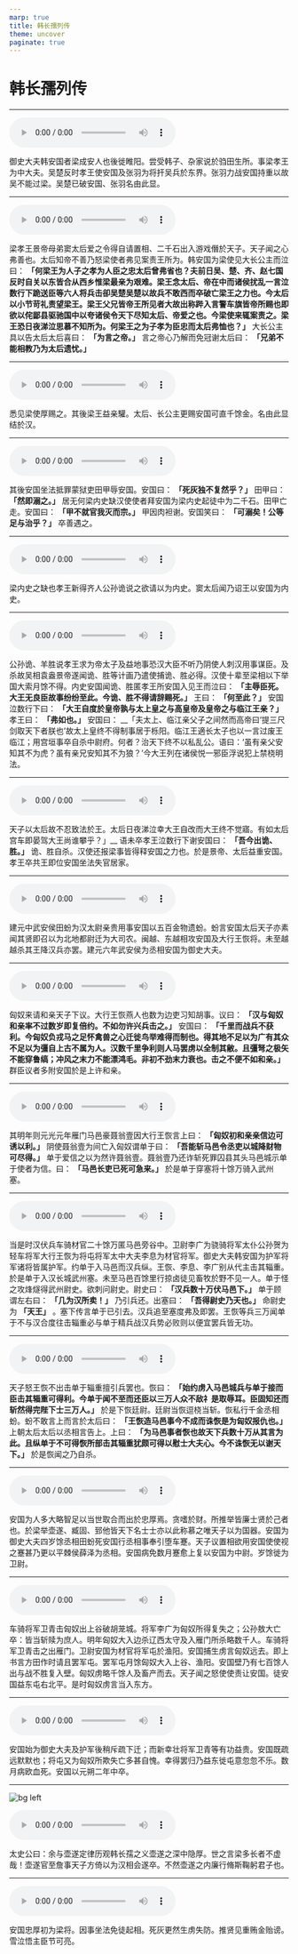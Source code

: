 ```yaml
---
marp: true
title: 韩长孺列传
theme: uncover
paginate: true
---
```


# 韩长孺列传

---

![](assets/audios/108/1.mp3)

御史大夫韩安国者梁成安人也後徙睢阳。尝受韩子、杂家说於驺田生所。事梁孝王为中大夫。吴楚反时孝王使安国及张羽为将扞吴兵於东界。张羽力战安国持重以故吴不能过梁。吴楚已破安国、张羽名由此显。

---

![](assets/audios/108/2.mp3)

梁孝王景帝母弟窦太后爱之令得自请置相、二千石出入游戏僭於天子。天子闻之心弗善也。太后知帝不善乃怒梁使者弗见案责王所为。韩安国为梁使见大长公主而泣曰： __「何梁王为人子之孝为人臣之忠太后曾弗省也？夫前日吴、楚、齐、赵七国反时自关以东皆合从西乡惟梁最亲为艰难。梁王念太后、帝在中而诸侯扰乱一言泣数行下跪送臣等六人将兵击卻吴楚吴楚以故兵不敢西而卒破亡梁王之力也。今太后以小节苛礼责望梁王。梁王父兄皆帝王所见者大故出称跸入言警车旗皆帝所赐也即欲以侘鄙县驱驰国中以夸诸侯令天下尽知太后、帝爱之也。今梁使来辄案责之。梁王恐日夜涕泣思慕不知所为。何梁王之为子孝为臣忠而太后弗恤也？」__ 大长公主具以告太后太后喜曰： __「为言之帝。」__ 言之帝心乃解而免冠谢太后曰： __「兄弟不能相教乃为太后遗忧。」__ 

---

![](assets/audios/108/3.mp3)

悉见梁使厚赐之。其後梁王益亲驩。太后、长公主更赐安国可直千馀金。名由此显结於汉。

---

![](assets/audios/108/4.mp3)

其後安国坐法抵罪蒙狱吏田甲辱安国。安国曰： __「死灰独不复然乎？」__ 田甲曰： __「然即溺之。」__ 居无何梁内史缺汉使使者拜安国为梁内史起徒中为二千石。田甲亡走。安国曰： __「甲不就官我灭而宗。」__ 甲因肉袒谢。安国笑曰： __「可溺矣！公等足与治乎？」__ 卒善遇之。

---

![](assets/audios/108/5.mp3)

梁内史之缺也孝王新得齐人公孙诡说之欲请以为内史。窦太后闻乃诏王以安国为内史。

---

![](assets/audios/108/6.mp3)

公孙诡、羊胜说孝王求为帝太子及益地事恐汉大臣不听乃阴使人刺汉用事谋臣。及杀故吴相袁盎景帝遂闻诡、胜等计画乃遣使捕诡、胜必得。汉使十辈至梁相以下举国大索月馀不得。内史安国闻诡、胜匿孝王所安国入见王而泣曰： __「主辱臣死。大王无良臣故事纷纷至此。今诡、胜不得请辞赐死。」__ 王曰： __「何至此？」__ 安国泣数行下曰： __「大王自度於皇帝孰与太上皇之与高皇帝及皇帝之与临江王亲？」__ 孝王曰： __「弗如也。」__ 安国曰： __「夫太上、临江亲父子之间然而高帝曰‘提三尺剑取天下者朕也’故太上皇终不得制事居于栎阳。临江王適长太子也以一言过废王临江；用宫垣事卒自杀中尉府。何者？治天下终不以私乱公。语曰：‘虽有亲父安知其不为虎？虽有亲兄安知其不为狼？’今大王列在诸侯悦一邪臣浮说犯上禁桡明法。

---

![](assets/audios/108/7.mp3)

天子以太后故不忍致法於王。太后日夜涕泣幸大王自改而大王终不觉寤。有如太后宫车即晏驾大王尚谁攀乎？」__ 语未卒孝王泣数行下谢安国曰： __「吾今出诡、胜。」__ 诡、胜自杀。汉使还报梁事皆得释安国之力也。於是景帝、太后益重安国。孝王卒共王即位安国坐法失官居家。

---

![](assets/audios/108/8.mp3)

建元中武安侯田蚡为汉太尉亲贵用事安国以五百金物遗蚡。蚡言安国太后天子亦素闻其贤即召以为北地都尉迁为大司农。闽越、东越相攻安国及大行王恢将。未至越越杀其王降汉兵亦罢。建元六年武安侯为丞相安国为御史大夫。

---

![](assets/audios/108/9.mp3)

匈奴来请和亲天子下议。大行王恢燕人也数为边吏习知胡事。议曰： __「汉与匈奴和亲率不过数岁即复倍约。不如勿许兴兵击之。」__ 安国曰： __「千里而战兵不获利。今匈奴负戎马之足怀禽兽之心迁徙鸟举难得而制也。得其地不足以为广有其众不足以为彊自上古不属为人。汉数千里争利则人马罢虏以全制其敝。且彊弩之极矢不能穿鲁缟；冲风之末力不能漂鸿毛。非初不劲末力衰也。击之不便不如和亲。」__ 群臣议者多附安国於是上许和亲。

---

![](assets/audios/108/10.mp3)

其明年则元光元年雁门马邑豪聂翁壹因大行王恢言上曰： __「匈奴初和亲亲信边可诱以利。」__ 阴使聂翁壹为间亡入匈奴谓单于曰： __「吾能斩马邑令丞吏以城降财物可尽得。」__ 单于爱信之以为然许聂翁壹。聂翁壹乃还诈斩死罪囚县其头马邑城示单于使者为信。曰： __「马邑长吏已死可急来。」__ 於是单于穿塞将十馀万骑入武州塞。

---

![](assets/audios/108/11.mp3)

当是时汉伏兵车骑材官二十馀万匿马邑旁谷中。卫尉李广为骁骑将军太仆公孙贺为轻车将军大行王恢为将屯将军太中大夫李息为材官将军。御史大夫韩安国为护军将军诸将皆属护军。约单于入马邑而汉兵纵。王恢、李息、李广别从代主击其辎重。於是单于入汉长城武州塞。未至马邑百馀里行掠卤徒见畜牧於野不见一人。单于怪之攻烽燧得武州尉史。欲刺问尉史。尉史曰： __「汉兵数十万伏马邑下。」__ 单于顾谓左右曰： __「几为汉所卖！」__ 乃引兵还。出塞曰： __「吾得尉史乃天也。」__ 命尉史为 __「天王」__ 。塞下传言单于已引去。汉兵追至塞度弗及即罢。王恢等兵三万闻单于不与汉合度往击辎重必与单于精兵战汉兵势必败则以便宜罢兵皆无功。

---

![](assets/audios/108/12.mp3)

天子怒王恢不出击单于辎重擅引兵罢也。恢曰： __「始约虏入马邑城兵与单于接而臣击其辎重可得利。今单于闻不至而还臣以三万人众不敌礻是取辱耳。臣固知还而斩然得完陛下士三万人。」__ 於是下恢廷尉。廷尉当恢逗桡当斩。恢私行千金丞相蚡。蚡不敢言上而言於太后曰： __「王恢造马邑事今不成而诛恢是为匈奴报仇也。」__ 上朝太后太后以丞相言告上。上曰： __「为马邑事者恢也故天下兵数十万从其言为此。且纵单于不可得恢所部击其辎重犹颇可得以慰士大夫心。今不诛恢无以谢天下。」__ 於是恢闻之乃自杀。

---

![](assets/audios/108/13.mp3)

安国为人多大略智足以当世取合而出於忠厚焉。贪嗜於财。所推举皆廉士贤於己者也。於梁举壶遂、臧固、郅他皆天下名士士亦以此称慕之唯天子以为国器。安国为御史大夫四岁馀丞相田蚡死安国行丞相事奉引堕车蹇。天子议置相欲用安国使使视之蹇甚乃更以平棘侯薛泽为丞相。安国病免数月蹇愈上复以安国为中尉。岁馀徙为卫尉。

---

![](assets/audios/108/14.mp3)

车骑将军卫青击匈奴出上谷破胡茏城。将军李广为匈奴所得复失之；公孙敖大亡卒：皆当斩赎为庶人。明年匈奴大入边杀辽西太守及入雁门所杀略数千人。车骑将军卫青击之出雁门。卫尉安国为材官将军屯於渔阳。安国捕生虏言匈奴远去。即上书言方田作时请且罢军屯。罢军屯月馀匈奴大入上谷、渔阳。安国壁乃有七百馀人出与战不胜复入壁。匈奴虏略千馀人及畜产而去。天子闻之怒使使责让安国。徒安国益东屯右北平。是时匈奴虏言当入东方。

---

![](assets/audios/108/15.mp3)

安国始为御史大夫及护军後稍斥疏下迁；而新幸壮将军卫青等有功益贵。安国既疏远默默也；将屯又为匈奴所欺失亡多甚自愧。幸得罢归乃益东徙屯意忽忽不乐。数月病欧血死。安国以元朔二年中卒。

---

![bg left](assets/images/simaqian.webp)

![](assets/audios/108/16.mp3)

太史公曰：余与壶遂定律历观韩长孺之义壶遂之深中隐厚。世之言梁多长者不虚哉！壶遂官至詹事天子方倚以为汉相会遂卒。不然壶遂之内廉行脩斯鞠躬君子也。

---

![](assets/audios/108/17.mp3)

安国忠厚初为梁将。因事坐法免徒起相。死灰更然生虏失防。推贤见重贿金贻谤。雪泣悟主臣节可亮。